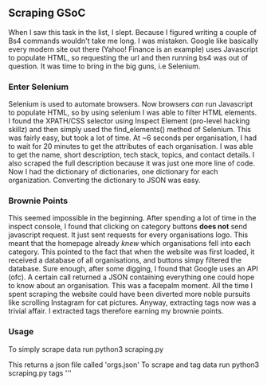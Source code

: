 ## Scraping GSoC
When I saw this task in the list, I slept. Because I figured writing a couple of Bs4 commands wouldn't take me long. I was mistaken.
Google like basically every modern site out there (Yahoo! Finance is an example) uses Javascript to populate HTML, so requesting the url and then running bs4 was out of question.
It was time to bring in the big guns, i.e Selenium.
### Enter Selenium
Selenium is used to automate browsers. Now browsers _can_ run Javascript to populate HTML, so by using selenium I was able to filter HTML elements. I found the XPATH/CSS selector using Inspect Element (pro-level hacking skillz) and then simply used the find_elements() method of Selenium. This was fairly easy, but took a lot of time. At ~6 seconds per organisation, I had to wait for 20 minutes to get the attributes of each organisation.
I was able to get the name, short description, tech stack, topics, and contact details. I also scraped the full description because it was just one more line of code. 
Now I had the dictionary of dictionaries, one dictionary for each organization. 
Converting the dictionary to JSON was easy. 
### Brownie Points
This seemed impossible in the beginning. After spending a lot of time in the inspect console, I found that clicking on category buttons **does not** send javascript request. It just sent requests for every organisations logo. This meant that the homepage already _knew_ which organisations fell into each category. This pointed to the fact that when the website was first loaded, it received a database of all organisations, and buttons simpy filtered the database. Sure enough, after some digging, I found that Google uses an API (ofc). A certain call returned a JSON containing everything one could hope to know about an organisation. This was a facepalm moment. 
All the time I spent scraping the website could have been diverted more noble pursuits like scrolling Instagram for cat pictures.
Anyway, extracting tags now was a trivial affair. 
I extracted tags therefore earning my brownie points.


### Usage
To simply scrape data run python3 scraping.py


This returns a json file called 'orgs.json'
To scrape and tag data run python3 scraping.py tags
'''